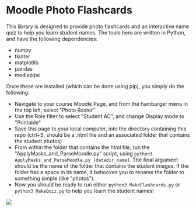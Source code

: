 # Moodle Photo Flashcards

This library is designed to provide photo flashcards and an interactive name quiz to help you learn student names. The tools here are written in Python, and have the following dependencies:

- numpy
- tkinter
- matplotlib
- pandas
- mediapipe

Once these are installed (which can be done using pip), you simply do the following:

- Navigate to your course Moodle Page, and from the hamburger menu in the top left, select "Photo Roster"
- Use the Role filter to select "Student AC", and change Display mode to "Printable"
- Save this page to your local computer, into the directory containing this repo (ctrl+S, should be a .html file and an associated folder that contains the student photos)
- From within the folder that contains the html file, run the "ApplyMasks_and_ParseMoodle.py" script, using `python3 ApplyMasks_and_ParseMoodle.py [datadir_name]`. The final argument should be the name of the folder that contains the student images. If the folder has a space in its name, it behooves you to rename the folder to something simple (like "photos").
- Now you should be ready to run either `python3 MakeFlashcards.py` or `python3 MakeQuiz.py` to help you learn the student names!

![](https://github.com/Moodle_StudentPhoto_Flashcards/Example_NameQuiz.gif)
